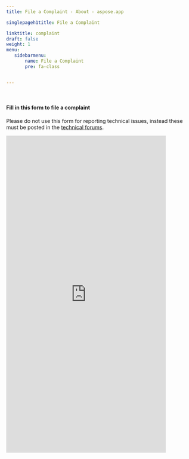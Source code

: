 ```yaml
---
title: File a Complaint - About - aspose.app

singlepageh1title: File a Complaint

linktitle: complaint
draft: false
weight: 1
menu:
   sidebarmenu: 
       name: File a Complaint
       pre: fa-class


---
```


<div class="box1">
<div class="clearfix"> </div>

#### **Fill in this form to file a complaint**

Please do not use this form for reporting technical issues, instead these must be posted in the [technical forums](https://forum.aspose.app/).

 <iframe frameborder="0" height="850px" src="https://form.aspose.app/f/embed/5bacc78fdb58960eb40db084" width="85%"></iframe></div>